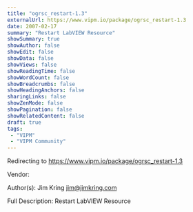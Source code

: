 ```yaml
---
title: "ogrsc_restart-1.3"
externalUrl: https://www.vipm.io/package/ogrsc_restart-1.3
date: 2007-02-17
summary: "Restart LabVIEW Resource"
showSummary: true
showAuthor: false
showEdit: false
showData: false
showViews: false
showReadingTime: false
showWordCount: false
showBreadcrumbs: false
showHeadingAnchors: false
sharingLinks: false
showZenMode: false
showPagination: false
showRelatedContent: false
draft: true
tags:
 - "VIPM"
 - "VIPM Community"
---
```


Redirecting to https://www.vipm.io/package/ogrsc_restart-1.3

Vendor: 

Author(s): Jim Kring <jim@jimkring.com>
 
Full Description:
Restart LabVIEW Resource